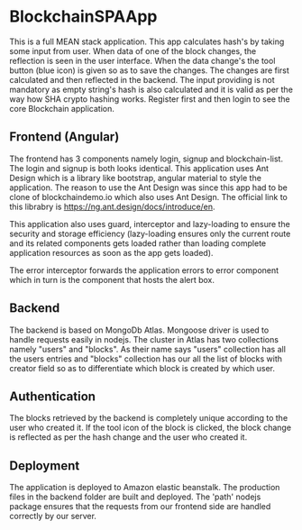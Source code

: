# BlockchainSPAApp
This is a full MEAN stack application. This app calculates hash's by taking some input from user. When data of one of the block changes, the reflection is seen in the user interface. When the data change's the tool button (blue icon) is given so as to save the changes. The changes are first calculated and then reflected in the backend. The input providing is not mandatory as empty string's hash is also calculated and it is valid as per the way how SHA crypto hashing works.
Register first and then login to see the core Blockchain application.

## Frontend (Angular)
The frontend has 3 components namely login, signup and blockchain-list. The login and signup is both looks identical. This application uses Ant Design which is a library like bootstrap, angular material to style the application. The reason to use the Ant Design was since this app had to be clone of blockchaindemo.io which also uses Ant Design. The official link to this librabry is https://ng.ant.design/docs/introduce/en.

This application also uses guard, interceptor and lazy-loading to ensure the security and storage efficiency (lazy-loading ensures only the current route and its related components gets loaded rather than loading complete application resources as soon as the app gets loaded).

The error interceptor forwards the application errors to error component which in turn is the component that hosts the alert box.

## Backend
The backend is based on MongoDb Atlas. Mongoose driver is used to handle requests easily in nodejs. The cluster in Atlas has two collections namely "users" and "blocks". As their name says "users" collection has all the users entries and "blocks" collection has our all the list of blocks with creator field so as to differentiate which block is created by which user.

## Authentication
The blocks retrieved by the backend is completely unique according to the user who created it. If the tool icon of the block is clicked, the block change is reflected as per the hash change and the user who created it.

## Deployment
The application is deployed to Amazon elastic beanstalk. The production files in the backend folder are built and deployed. The 'path' nodejs package ensures that the requests from our frontend side are handled correctly by our server.
